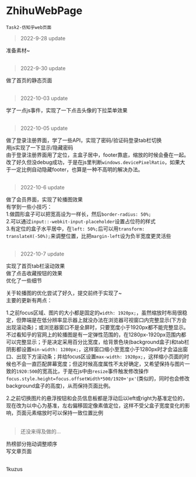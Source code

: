 # ZhihuWebPage
`Task2-仿知乎web页面`  

>2022-9-28 update  

准备素材~  
<br>

>2022-9-30 update  

做了首页的静态页面  
<br>

>2022-10-03 update  

学了一点js事件，实现了一下点击头像的下拉菜单效果  
<br>

>2022-10-05 update  

做了登录注册界面，学了一些API，实现了密码/验证码登录tab栏切换  
用js实现了一下显示/隐藏密码  
由于登录注册界面用了定位，主盒子居中，footer靠底，缩放的时候会叠在一起。改了好久但没debug成功，于是在js里判断`windows.devicePixelRatio`，如果大于一定比例自动隐藏footer，也算是一种不高明的解决办法。  
<br>

>2022-10-6 update  

做了会员界面，实现了轮播图效果  
有学到一些小技巧：  
1.做圆形盒子可以把宽高设为一样长，然后`border-radius: 50%;`  
2.可以通过`input::-webkit-input-placeholder`设置占位符的样式  
3.有定位的盒子水平居中，在`left: 50%;`后可以用`transform: translateX(-50%);`来调整位置，比把`margin-left`设为负半宽度更灵活些  
<br>

>2022-10-7 update  

实现了首页tab栏滚动效果  
做了点击收藏按钮的效果  
优化了一些细节  

关于轮播图的优化尝试了好久，提交前终于实现了~  
主要的更新有两点：  

1.之前focus区域、图片的大小都是固定的`width: 1920px;`，虽然缩放时布局很稳定，但弊端是在低分辨率显示器上就没办法在浏览器可视窗口内完整显示(下方会出现滚动条)；或浏览器窗口不是全屏时，只要宽度小于1920px都不能完整显示。不过看知乎的官网上的轮播图是有一定弹性范围的，在1280px-1920px范围内都可以完整显示；于是决定采用百分比宽度，给背景色块(background盒子)和tab栏阴影都设置`min-width: 1280px;`，这样窗口缩小至宽度小于1280px时才会溢出窗口、出现下方滚动条；并给focus区设置`max-width: 1920px;`，这样缩小页面的时候也不会一直匹配屏幕宽度；但这时候高度属性不太好确定，又希望保持与图片一致的`1920:500`的宽高比，于是在js中由`resize`事件触发修改操作`focus.style.height=focus.offsetWidth*500/1920+'px'`(类似的，同时也会修改background盒子的高度)，从而保持页面比例。  

2.之前切换图片的悬浮按钮和会员信息板都是浮动后以left或right为基准定位的，现在改为以中心为基准，左右偏移固定像素值定位，这样不受父盒子宽度变化的影响，页面元素缩放时可以保持一致位置比例  
<br>

>还没来得及做的...  

热榜部分拖动调整顺序  
写文章页面  
  
<br>
1kuzus

